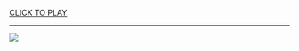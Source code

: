 
<a href="https://premium76.site?title=unblocked_games_for_chromebook&ref=13M">CLICK TO PLAY</a></h3>
<hr>

<a href="https://premium76.site?title=unblocked_games_for_chromebook&ref=13M"><img src="https://clearcache.store/games.png"></a>


